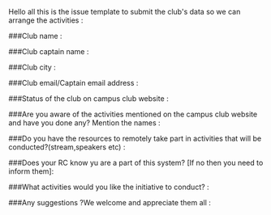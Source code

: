 Hello all this is the issue template to submit the club's data so we can arrange the activities :</br>

###Club name : </br>


###Club captain name : </br>


###Club city : </br>


###Club email/Captain email address : </br>


###Status of the club on campus club website : </br>


###Are you aware of the activities mentioned on the campus club website and have you done any? Mention the names : </br>


###Do you have the resources to remotely take part in activities that will be conducted?(stream,speakers etc) : </br>


###Does your RC know yu are a part of this system? [If no then you need to inform them]: </br>


###What activities would you like the initiative to conduct? : </br>


###Any suggestions ?We welcome and appreciate them all : </br>




